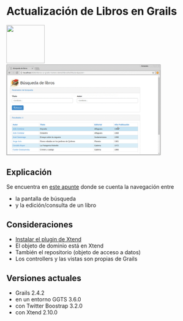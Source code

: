 
# Actualización de Libros en Grails

<div>
<img src="https://cloud.githubusercontent.com/assets/4549002/18517870/40a22aee-7a74-11e6-99e0-211e44d7bacf.png" width="100px;" height="100px;"/>
<img src="video/demo.gif" width="80%" height="80%"/>
<div>

## Explicación

Se encuentra en [este apunte](https://docs.google.com/document/d/1g9Q7TxWU5hJu6_V8r63eSCek1EC1PCTL-f310XzDANE/edit#heading=h.z0vrvi6xk0zu)
donde se cuenta la navegación entre

* la pantalla de búsqueda
* y la edición/consulta de un libro

## Consideraciones

* [Instalar el plugin de Xtend](http://uqbar-wiki.org/index.php?title=Integraci%C3%B3n_Grails_con_Xtend)
* El objeto de dominio está en Xtend
* También el repositorio (objeto de acceso a datos)
* Los controllers y las vistas son propias de Grails

## Versiones actuales

* Grails 2.4.2
* en un entorno GGTS 3.6.0
* con Twitter Boostrap 3.2.0
* con Xtend 2.10.0 


